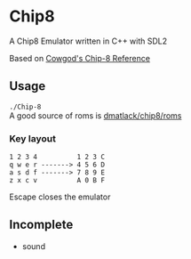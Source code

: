 # Chip8

A Chip8 Emulator written in C++ with SDL2  

Based on [Cowgod's Chip-8 Reference](http://devernay.free.fr/hacks/chip8/C8TECH10.HTM)  

## Usage

`./Chip-8 `  
A good source of roms is [dmatlack/chip8/roms](https://github.com/dmatlack/chip8/tree/master/roms)  

### Key layout

    1 2 3 4          1 2 3 C  
    q w e r -------> 4 5 6 D  
    a s d f -------> 7 8 9 E  
    z x c v          A 0 B F  
Escape closes the emulator  

## Incomplete

- sound
